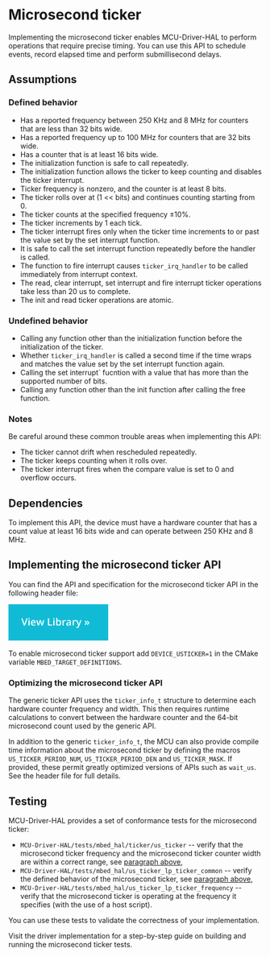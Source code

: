 # Microsecond ticker

Implementing the microsecond ticker enables MCU-Driver-HAL to perform operations that require precise timing. You can use this API to schedule events, record elapsed time and perform submillisecond delays.

## Assumptions

### Defined behavior

- Has a reported frequency between 250 KHz and 8 MHz for counters that are less than 32 bits wide.
- Has a reported frequency up to 100 MHz for counters that are 32 bits wide.
- Has a counter that is at least 16 bits wide.
- The initialization function is safe to call repeatedly.
- The initialization function allows the ticker to keep counting and disables the ticker interrupt.
- Ticker frequency is nonzero, and the counter is at least 8 bits.
- The ticker rolls over at (1 << bits) and continues counting starting from 0.
- The ticker counts at the specified frequency ±10%.
- The ticker increments by 1 each tick.
- The ticker interrupt fires only when the ticker time increments to or past the value set by the set interrupt function.
- It is safe to call the set interrupt function repeatedly before the handler is called.
- The function to fire interrupt causes `ticker_irq_handler` to be called immediately from interrupt context.
- The read, clear interrupt, set interrupt and fire interrupt ticker operations take less than 20 us to complete.
- The init and read ticker operations are atomic.

### Undefined behavior

- Calling any function other than the initialization function before the initialization of the ticker.
- Whether `ticker_irq_handler` is called a second time if the time wraps and matches the value set by the set interrupt function again.
- Calling the set interrupt` fucntion with a value that has more than the supported number of bits.
- Calling any function other than the init function after calling the free function.

### Notes

Be careful around these common trouble areas when implementing this API:

- The ticker cannot drift when rescheduled repeatedly.
- The ticker keeps counting when it rolls over.
- The ticker interrupt fires when the compare value is set to 0 and overflow occurs.

## Dependencies

To implement this API, the device must have a hardware counter that has a count value at least 16 bits wide and can operate between 250 KHz and 8 MHz.

## Implementing the microsecond ticker API

You can find the API and specification for the microsecond ticker API in the following header file:

[![View code](../../images/view_library_button.png)](https://mcu-driver-hal.github.io/MCU-Driver-HAL/doxygen/html/group__hal__us__ticker.html)

To enable microsecond ticker support add `DEVICE_USTICKER=1` in the CMake variable `MBED_TARGET_DEFINITIONS`.

### Optimizing the microsecond ticker API

The generic ticker API uses the `ticker_info_t` structure to determine each hardware counter frequency and width. This then requires runtime calculations to convert between the hardware counter and the 64-bit microsecond count used by the generic API.

In addition to the generic `ticker_info_t`, the MCU can also provide compile time information about the microsecond ticker by defining the macros `US_TICKER_PERIOD_NUM`, `US_TICKER_PERIOD_DEN` and `US_TICKER_MASK`. If provided, these permit greatly optimized versions of APIs such as `wait_us`. See the header file for full details.

## Testing

MCU-Driver-HAL provides a set of conformance tests for the microsecond ticker:

- `MCU-Driver-HAL/tests/mbed_hal/ticker/us_ticker` -- verify that the microsecond ticker frequency and the microsecond ticker counter width are within a correct range, see [paragraph above](#defined-behavior),
- `MCU-Driver-HAL/tests/mbed_hal/us_ticker_lp_ticker_common` -- verify the defined behavior of the microsecond ticker, see [paragraph above](#defined-behavior),
- `MCU-Driver-HAL/tests/mbed_hal/us_ticker_lp_ticker_frequency` -- verify that the microsecond ticker is operating at the frequency it specifies (with the use of a host script).

You can use these tests to validate the correctness of your implementation.

Visit the driver implementation for a step-by-step guide on building and running the microsecond ticker tests.
